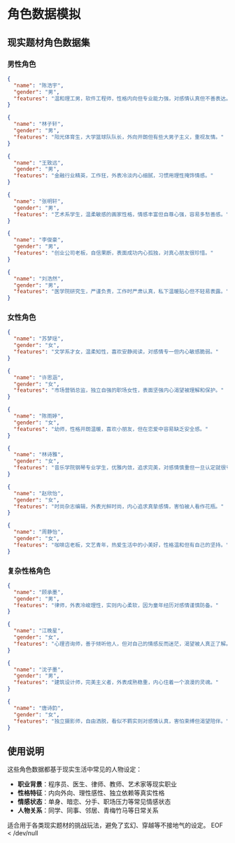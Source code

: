# 角色数据模拟

## 现实题材角色数据集

### 男性角色

```json
{
  "name": "陈浩宇",
  "gender": "男",
  "features": "温和理工男，软件工程师，性格内向但专业能力强，对感情认真但不善表达。"
}
```

```json
{
  "name": "林子轩", 
  "gender": "男",
  "features": "阳光体育生，大学篮球队队长，外向开朗但有些大男子主义，重视友情。"
}
```

```json
{
  "name": "王致远",
  "gender": "男", 
  "features": "金融行业精英，工作狂，外表冷淡内心细腻，习惯用理性掩饰情感。"
}
```

```json
{
  "name": "张明轩",
  "gender": "男",
  "features": "艺术系学生，温柔敏感的画家性格，情感丰富但自尊心强，容易多愁善感。"
}
```

```json
{
  "name": "李俊豪",
  "gender": "男",
  "features": "创业公司老板，自信果断，表面成功内心孤独，对真心朋友很珍惜。"
}
```

```json
{
  "name": "刘浩然",
  "gender": "男", 
  "features": "医学院研究生，严谨负责，工作时严肃认真，私下温暖贴心但不轻易表露。"
}
```

### 女性角色

```json
{
  "name": "苏梦瑶",
  "gender": "女",
  "features": "文学系才女，温柔知性，喜欢安静阅读，对感情专一但内心敏感脆弱。"
}
```

```json
{
  "name": "许思涵",
  "gender": "女", 
  "features": "市场营销总监，独立自强的职场女性，表面坚强内心渴望被理解和保护。"
}
```

```json
{
  "name": "陈雨婷",
  "gender": "女",
  "features": "幼师，性格开朗温暖，喜欢小朋友，但在恋爱中容易缺乏安全感。"
}
```

```json
{
  "name": "林诗雅",
  "gender": "女",
  "features": "音乐学院钢琴专业学生，优雅内敛，追求完美，对感情慎重但一旦认定就很专情。"
}
```

```json
{
  "name": "赵欣怡",
  "gender": "女",
  "features": "时尚杂志编辑，外表光鲜时尚，内心追求真挚感情，害怕被人看作花瓶。"
}
```

```json
{
  "name": "周静怡",
  "gender": "女",
  "features": "咖啡店老板，文艺青年，热爱生活中的小美好，性格温和但有自己的坚持。"
}
```

### 复杂性格角色

```json
{
  "name": "顾承墨",
  "gender": "男",
  "features": "律师，外表冷峻理性，实则内心柔软，因为童年经历对感情谨慎防备。"
}
```

```json
{
  "name": "江晚星",
  "gender": "女", 
  "features": "心理咨询师，善于倾听他人，但对自己的情感反而迷茫，渴望被人真正了解。"
}
```

```json
{
  "name": "沈子墨",
  "gender": "男",
  "features": "建筑设计师，完美主义者，外表成熟稳重，内心住着一个浪漫的灵魂。"
}
```

```json
{
  "name": "唐诗韵",
  "gender": "女",
  "features": "独立摄影师，自由洒脱，看似不羁实则对感情认真，害怕束缚但渴望陪伴。"
}
```

## 使用说明

这些角色数据都基于现实生活中常见的人物设定：
- **职业背景**：程序员、医生、律师、教师、艺术家等现实职业
- **性格特征**：内向外向、理性感性、独立依赖等真实性格
- **情感状态**：单身、暗恋、分手、职场压力等常见情感状态
- **人物关系**：同学、同事、邻居、青梅竹马等日常关系

适合用于各类现实题材的挑战玩法，避免了玄幻、穿越等不接地气的设定。
EOF < /dev/null